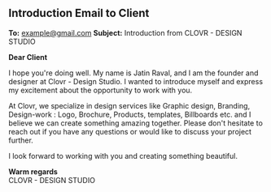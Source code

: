 ## **Introduction Email to Client**

**To:** example@gmail.com
**Subject:** Introduction from CLOVR - DESIGN STUDIO

**Dear Client**

I hope you're doing well. My name is Jatin Raval, and I am the founder and designer at Clovr - Design Studio. I wanted to introduce myself and express my excitement about the opportunity to work with you.

At Clovr, we specialize in design services like Graphic design, Branding, Design-work : Logo, Brochure, Products, templates, Billboards etc. and I believe we can create something amazing together. Please don't hesitate to reach out if you have any questions or would like to discuss your project further.

I look forward to working with you and creating something beautiful.

**Warm regards**  
CLOVR - DESIGN STUDIO
